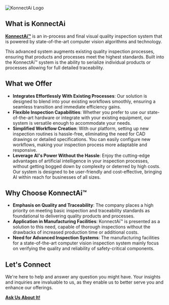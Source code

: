 ![KonnectAi Logo](https://github.com/KonnectAi/.github/assets/149692052/cf5bd44e-1943-4dd6-90f4-05139bc1400a)

## What is KonnectAi 

[**KonnectAi™**]( https://konnectai.ai/) is an in-process and final visual quality inspection system that is powered by state-of-the-art computer vision algorithms and technology.

This advanced system augments existing quality inspection processes, ensuring that products and processes meet the highest standards. Built into the KonnectAi™ system is the ability to serialize individual products or processes allowing for full detailed traceability.

## What we Offer

- **Integrates Effortlessly With Existing Processes**: Our solution is designed to blend into your existing workflows smoothly, ensuring a seamless transition and immediate efficiency gains.
- **Flexible Inspection Capabilities**: Whether you prefer to use our state-of-the-art hardware or integrate with your existing equipment, our system is versatile enough to accommodate your needs.
- **Simplified Workflow Creation**: With our platform, setting up new inspection routines is hassle-free, eliminating the need for CAD drawings or detailed specifications. You can easily configure new workflows, making your inspection process more adaptable and responsive.
- **Leverage AI's Power Without the Hassle**: Enjoy the cutting-edge advantages of artificial intelligence in your inspection processes, without getting bogged down by complexity or deterred by high costs. Our system is designed to be user-friendly and cost-effective, bringing AI within reach for businesses of all sizes.

## Why Choose KonnectAi™

- **Emphasis on Quality and Traceability**: The company places a high priority on meeting basic inspection and traceability standards as foundational to delivering quality products and processes.
- **Application in Manufacturing Facilities**: KonnectAi™ is presented as a solution to this need, capable of thorough inspections without the drawbacks of increased production time or additional costs.
- **Need for Advanced Inspection Systems**: The manufacturing facilities for a state-of-the-art computer vision inspection system mainly focus on verifying the quality and reliability of safety-critical components.

## Let's Connect 

We're here to help and answer any question you might have. Your insights and inquiries are invaluable to us, as they enable us to better serve you and enhance our offerings.

**[Ask Us About It!](https://konnectai.ai/)**
